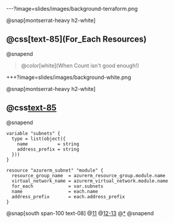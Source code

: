 ---?image=slides/images/background-terraform.png

@snap[montserrat-heavy h2-white]
## @css[text-85](For_Each Resources)
@snapend

> @color[white](When Count isn't good enough!)

+++?image=slides/images/background-white.png

@snap[montserrat-heavy h2-white]
## @css[text-85](`for_each`)
@snapend

```
variable "subnets" {
  type = list(object({
    name           = string
    address_prefix = string
  }))
}

resource "azurerm_subnet" "module" {
  resource_group_name  = azurerm_resource_group.module.name
  virtual_network_name = azurerm_virtual_network.module.name
  for_each             = var.subnets
  name                 = each.name
  address_prefix       = each.address_prefix
}
```

@snap[south span-100 text-08]
@[11](for_each)
@[12-13](each.)
@[*]()
@snapend
